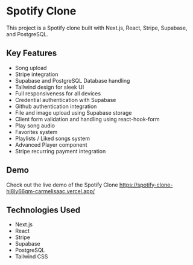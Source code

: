 # Spotify Clone

This project is a Spotify clone built with Next.js, React, Stripe, Supabase, and PostgreSQL.

## Key Features

- Song upload
- Stripe integration
- Supabase and PostgreSQL Database handling
- Tailwind design for sleek UI
- Full responsiveness for all devices
- Credential authentication with Supabase
- Github authentication integration
- File and image upload using Supabase storage
- Client form validation and handling using react-hook-form
- Play song audio
- Favorites system
- Playlists / Liked songs system
- Advanced Player component
- Stripe recurring payment integration

## Demo

Check out the live demo of the Spotify Clone https://spotify-clone-hi8ly66qm-carmelisaac.vercel.app/

## Technologies Used

- Next.js
- React
- Stripe
- Supabase
- PostgreSQL
- Tailwind CSS











